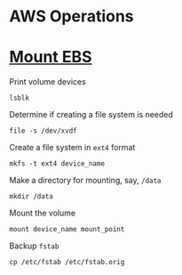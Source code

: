 # AWS Operations

# [Mount EBS](http://docs.aws.amazon.com/AWSEC2/latest/UserGuide/ebs-using-volumes.html)

Print volume devices

```
lsblk
```

Determine if creating a file system is needed

```
file -s /dev/xvdf
```

Create a file system in `ext4` format

```
mkfs -t ext4 device_name
```

Make a directory for mounting, say, `/data`

```
mkdir /data
```

Mount the volume

```
mount device_name mount_point
```

Backup `fstab`

```
cp /etc/fstab /etc/fstab.orig
```

